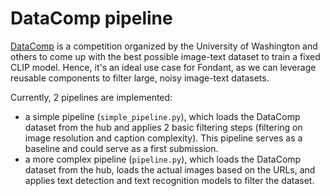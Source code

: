 # DataComp pipeline

[DataComp](https://www.datacomp.ai/) is a competition organized by the University of Washington and others to come up with the best possible image-text dataset to train a fixed CLIP model. Hence, it's an ideal use case for Fondant, as we can leverage reusable components to filter large, noisy image-text datasets.

Currently, 2 pipelines are implemented:

- a simple pipeline (`simple_pipeline.py`), which loads the DataComp dataset from the hub and applies 2 basic filtering steps (filtering on image resolution and caption complexity). This pipeline serves as a baseline and could serve as a first submission.
- a more complex pipeline (`pipeline.py`), which loads the DataComp dataset from the hub, loads the actual images based on the URLs, and applies text detection and text recognition models to filter the dataset.